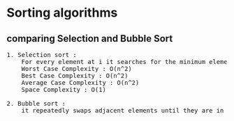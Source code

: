 # Sorting algorithms

## comparing Selection and Bubble Sort
<pre>
1. Selection sort : 
    For every element at i it searches for the minimum element in the rest of the array
    Worst Case Complexity : O(n^2)
    Best Case Complexity : O(n^2)
    Average Case Complexity : O(n^2)
    Space Complexity : O(1)

2. Bubble sort :
    it repeatedly swaps adjacent elements until they are in intended order.Just like the movement of air bubbles in the water that rise up to the surface, each element of the array move to the end in each iteration. 
</pre>